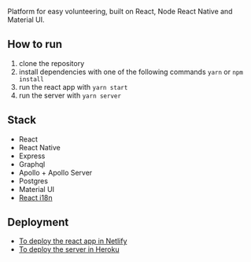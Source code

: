 Platform for easy volunteering, built on React, Node React Native and Material UI.

## How to run
1. clone the repository
2. install dependencies with one of the following commands `yarn` or `npm install`
3. run the react app with `yarn start`
4. run the server with `yarn server`

## Stack
- React
- React Native
- Express
- Graphql
- Apollo + Apollo Server
- Postgres
- Material UI
- [React i18n](https://react.i18next.com/)

## Deployment
- [To deploy the react app in Netlify](https://www.netlify.com/blog/2016/07/22/deploy-react-apps-in-less-than-30-seconds/)
- [To deploy the server in Heroku](https://devcenter.heroku.com/articles/getting-started-with-nodejs)
